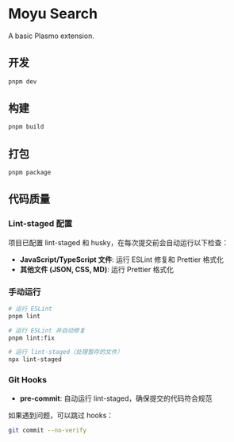 # Moyu Search

A basic Plasmo extension.

## 开发

```bash
pnpm dev
```

## 构建

```bash
pnpm build
```

## 打包

```bash
pnpm package
```

## 代码质量

### Lint-staged 配置

项目已配置 lint-staged 和 husky，在每次提交前会自动运行以下检查：

- **JavaScript/TypeScript 文件**: 运行 ESLint 修复和 Prettier 格式化
- **其他文件 (JSON, CSS, MD)**: 运行 Prettier 格式化

### 手动运行

```bash
# 运行 ESLint
pnpm lint

# 运行 ESLint 并自动修复
pnpm lint:fix

# 运行 lint-staged（处理暂存的文件）
npx lint-staged
```

### Git Hooks

- **pre-commit**: 自动运行 lint-staged，确保提交的代码符合规范

如果遇到问题，可以跳过 hooks：

```bash
git commit --no-verify
```

